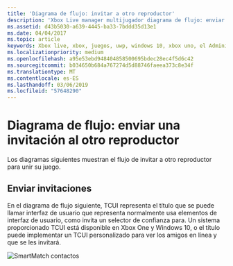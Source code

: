 ```yaml
---
title: 'Diagrama de flujo: invitar a otro reproductor'
description: 'Xbox Live manager multijugador diagrama de flujo: enviar una invitación al otro reproductor.'
ms.assetid: d43b5030-a639-4445-ba33-7bddd35d13e1
ms.date: 04/04/2017
ms.topic: article
keywords: Xbox live, xbox, juegos, uwp, windows 10, xbox uno, el Administrador de varios jugadores, diagrama de flujo
ms.localizationpriority: medium
ms.openlocfilehash: a95e53ebd948404858500695bdec28ec4f5d6c42
ms.sourcegitcommit: b034650b684a767274d5d88746faeea373c8e34f
ms.translationtype: MT
ms.contentlocale: es-ES
ms.lasthandoff: 03/06/2019
ms.locfileid: "57648290"
---
```

# <a name="flowchart---send-an-invitation-to-another-player"></a>Diagrama de flujo: enviar una invitación al otro reproductor

Los diagramas siguientes muestran el flujo de invitar a otro reproductor para unir su juego.

## <a name="send-invites"></a>Enviar invitaciones

En el diagrama de flujo siguiente, TCUI representa el título que se puede llamar interfaz de usuario que representa normalmente usa elementos de interfaz de usuario, como invita un selector de confianza para. Un sistema proporcionado TCUI está disponible en Xbox One y Windows 10, o el título puede implementar un TCUI personalizado para ver los amigos en línea y que se les invitará.

![SmartMatch contactos](../../../images/multiplayer/mpm-send-invites.png)
